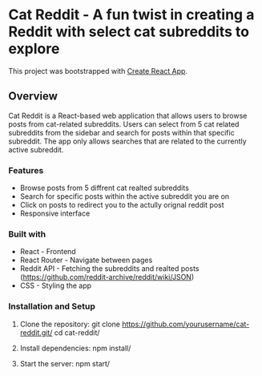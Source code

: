 # Cat Reddit - A fun twist in creating a Reddit with select cat subreddits to explore
This project was bootstrapped with [Create React App](https://github.com/facebook/create-react-app).

## Overview
Cat Reddit is a React-based web application that allows users to browse posts from cat-related subreddits. Users can select from 5 cat related subreddits from the sidebar and search for posts within that specific subreddit. The app only allows searches that are related to the currently active subreddit.

### Features
- Browse posts from 5 diffrent cat realted subreddits
- Search for specific posts within the active subreddit you are on
- Click on posts to redirect you to the actully orignal reddit post
- Responsive interface

### Built with
- React - Frontend
- React Router - Navigate between pages
- Reddit API - Fetching the subreddits and realted posts (https://github.com/reddit-archive/reddit/wiki/JSON)
- CSS - Styling the app

### Installation and Setup
1. Clone the repository:
git clone https://github.com/yourusername/cat-reddit.git/
cd cat-reddit/
   
3. Install dependencies:
npm install/

4. Start the server:
npm start/

